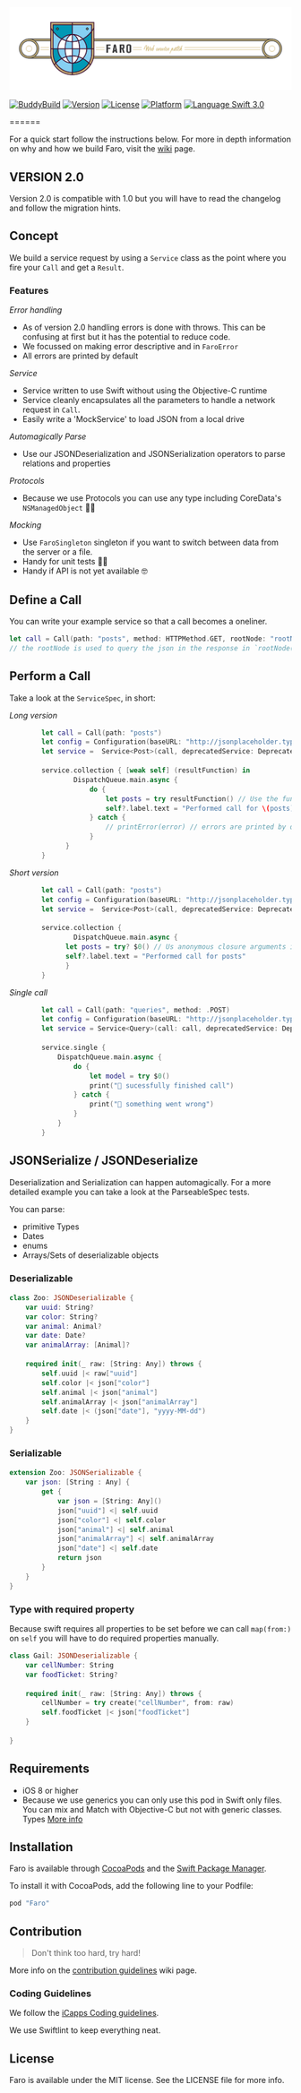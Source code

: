 ![](./Images/FaroShield.jpg)

[![BuddyBuild](https://dashboard.buddybuild.com/api/statusImage?appID=57ea1d04856a610100f8208a&branch=develop&build=latest)](https://dashboard.buddybuild.com/apps/57ea1d04856a610100f8208a/build/latest)
 [![Version](https://img.shields.io/cocoapods/v/Faro.svg?style=flat)](http://cocoapods.org/pods/Faro) [![License](https://img.shields.io/cocoapods/l/Faro.svg?style=flat)](http://cocoapods.org/pods/Faro) [![Platform](https://img.shields.io/cocoapods/p/Faro.svg?style=flat)](http://cocoapods.org/pods/Faro)
[![Language Swift 3.0](https://img.shields.io/badge/Language-Swift%203.0-orange.svg?style=flat)](https://swift.org)

======

For a quick start follow the instructions below. For more in depth information on why and how we build Faro, visit the [wiki](https://github.com/icapps/ios-faro/wiki) page.

## VERSION 2.0

Version 2.0 is compatible with 1.0 but you will have to read the changelog and follow the migration hints.

## Concept
We build a service request by using a `Service` class as the point where you fire your `Call` and get a `Result`.

### Features

*Error handling*
* As of version 2.0 handling errors is done with throws. This can be confusing at first but it has the potential to reduce code.
* We focussed on making error descriptive and in `FaroError`
* All errors are printed by default

*Service*
* Service written to use Swift without using the Objective-C runtime
* Service cleanly encapsulates all the parameters to handle a network request in `Call`.
* Easily write a 'MockService' to load JSON from a local drive

*Automagically Parse*
* Use our JSONDeserialization and JSONSerialization operators to parse relations and properties

*Protocols*
* Because we use Protocols you can use any type including CoreData's `NSManagedObject` 💪🏼

*Mocking*
* Use `FaroSingleton` singleton if you want to switch between data from the server or a file.
* Handy for unit tests 💪🏼
* Handy if API is not yet available 🤓

## Define a Call

You can write your example service so that a call becomes a oneliner.
```Swift
let call = Call(path: "posts", method: HTTPMethod.GET, rootNode: "rootNode")
// the rootNode is used to query the json in the response in `rootNode(from json:)`
```
## Perform a Call

Take a look at the `ServiceSpec`, in short:

*Long version*
```swift
        let call = Call(path: "posts")
        let config = Configuration(baseURL: "http://jsonplaceholder.typicode.com"
        let service =  Service<Post>(call, deprecatedService: DeprecatedService(configuration: config)

        service.collection { [weak self] (resultFunction) in
      			DispatchQueue.main.async {
      				do {
      					let posts = try resultFunction() // Use the function to get the result or the error trown
      					self?.label.text = "Performed call for \(posts)"
      				} catch {
      					// printError(error) // errors are printed by default so you could leave this out
      				}
			  }
		}
```

*Short version*
```swift
        let call = Call(path: "posts")
        let config = Configuration(baseURL: "http://jsonplaceholder.typicode.com"
        let service =  Service<Post>(call, deprecatedService: DeprecatedService(configuration: config)

        service.collection {
      			DispatchQueue.main.async {
              let posts = try? $0() // Us anonymous closure arguments if you are comfortable with the syntax
              self?.label.text = "Performed call for posts"
			  }
		}
```

*Single call*
```swift
        let call = Call(path: "queries", method: .POST)
        let config = Configuration(baseURL: "http://jsonplaceholder.typicode.com"
        let service = Service<Query>(call: call, deprecatedService: DeprecatedService(configuration: config))

        service.single {
            DispatchQueue.main.async {
                do {
                    let model = try $0()
                    print("🙏 sucessfully finished call")
                } catch {
                    print("👿 something went wrong")
                }
            }
        }
```

## JSONSerialize / JSONDeserialize

Deserialization and Serialization can happen automagically. For a more detailed example you can take a look at the ParseableSpec tests.

You can parse:

* primitive Types
* Dates
* enums
* Arrays/Sets of deserializable objects

### Deserializable

```swift
class Zoo: JSONDeserializable {
    var uuid: String?
    var color: String?
    var animal: Animal?
    var date: Date?
    var animalArray: [Animal]?

    required init(_ raw: [String: Any]) throws {
        self.uuid |< raw["uuid"]
        self.color |< json["color"]
        self.animal |< json["animal"]
        self.animalArray |< json["animalArray"]
        self.date |< (json["date"], "yyyy-MM-dd")
    }
}

```
### Serializable

```swift
extension Zoo: JSONSerializable {
    var json: [String : Any] {
        get {
            var json = [String: Any]()
            json["uuid"] <| self.uuid
            json["color"] <| self.color
            json["animal"] <| self.animal
            json["animalArray"] <| self.animalArray
            json["date"] <| self.date
            return json
        }
    }
}
```

### Type with required property

Because swift requires all properties to be set before we can call `map(from:)` on `self` you will have to do required properties manually.

```swift
class Gail: JSONDeserializable {
    var cellNumber: String
    var foodTicket: String?

    required init(_ raw: [String: Any]) throws {
        cellNumber = try create("cellNumber", from: raw)
        self.foodTicket |< json["foodTicket"]
    }

}
```

## Requirements

- iOS 8 or higher
- Because we use generics you can only use this pod in Swift only files. You can mix and Match with Objective-C but not with generic classes.  Types [More info](https://developer.apple.com/library/ios/documentation/Swift/Conceptual/BuildingCocoaApps/InteractingWithObjective-CAPIs.html#//apple_ref/doc/uid/TP40014216-CH4-ID53)

## Installation

Faro is available through [CocoaPods](http://cocoapods.org) and the [Swift Package Manager](https://swift.org/package-manager/).

To install it with CocoaPods, add the following line to your Podfile:

```ruby
pod "Faro"
```

## Contribution

> Don't think too hard, try hard!

More info on the [contribution guidelines](https://github.com/icapps/ios-faro/wiki/Contribution) wiki page.

### Coding Guidelines

We follow the [iCapps Coding guidelines](https://github.com/icapps/coding-guidelines/tree/master/iOS/Swift).

We use Swiftlint to keep everything neat.

## License

Faro is available under the MIT license. See the LICENSE file for more info.
